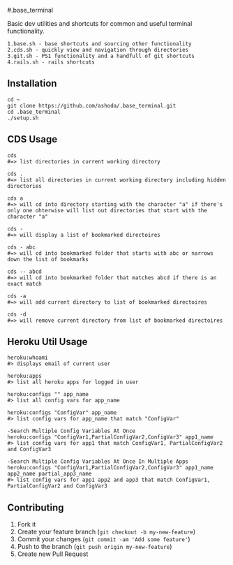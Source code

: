 #.base_terminal

Basic dev utilities and shortcuts for common and useful terminal functionality.

	1.base.sh - base shortcuts and sourcing other functionality
	2.cds.sh - quickly view and navigation through directories
	3.git.sh - PS1 functionality and a handfull of git shortcuts 
	4.rails.sh - rails shortcuts 

## Installation

    cd ~
    git clone https://github.com/ashoda/.base_terminal.git
    cd .base_terminal
    ./setup.sh
    

## CDS Usage

	cds
	#=> list directories in current working directory
	
	cds .
	#=> list all directories in current working directory including hidden directories

	cds a
	#=> will cd into directory starting with the character "a" if there's only one ohterwise will list out directories that start with the character "a"  

	cds -
	#=> will display a list of bookmarked directoires

	cds - abc 
	#=> will cd into bookmarked folder that starts with abc or narrows down the list of bookmarks

	cds -- abcd
	#=> will cd into bookmarked folder that matches abcd if there is an exact match
 
	cds -a
	#=> will add current directory to list of bookmarked directoires

	cds -d
	#=> will remove current directory from list of bookmarked directoires


## Heroku Util Usage

	heroku:whoami
	#> displays email of current user

	heroku:apps 
	#> list all heroku apps for logged in user 

	heroku:configs "" app_name
	#> list all config vars for app_name

	heroku:configs "ConfigVar" app_name
	#> list config vars for app_name that match "ConfigVar"

	-Search Multiple Config Variables At Once
	heroku:configs "ConfigVar1,PartialConfigVar2,ConfigVar3" app1_name 	
	#> list config vars for app1 that match ConfigVar1, PartialConfigVar2 and ConfigVar3

	-Search Multiple Config Variables At Once In Multiple Apps
	heroku:configs "ConfigVar1,PartialConfigVar2,ConfigVar3" app1_name app2_name partial_app3_name
	#> list config vars for app1 app2 and app3 that match ConfigVar1, PartialConfigVar2 and ConfigVar3
	

## Contributing

1. Fork it
2. Create your feature branch (`git checkout -b my-new-feature`)
3. Commit your changes (`git commit -am 'Add some feature'`)
4. Push to the branch (`git push origin my-new-feature`)
5. Create new Pull Request
